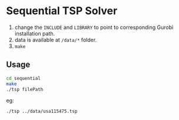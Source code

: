 # Sequential TSP Solver  
1. change the `INCLUDE` and `LIBRARY` to point to corresponding Gurobi installation path.   
2. data is available at `/data/*` folder.  
3. `make`

## Usage  
```sh
cd sequential
make
./tsp filePath
```

eg:  
```sh  
./tsp ../data/usa115475.tsp  
```
